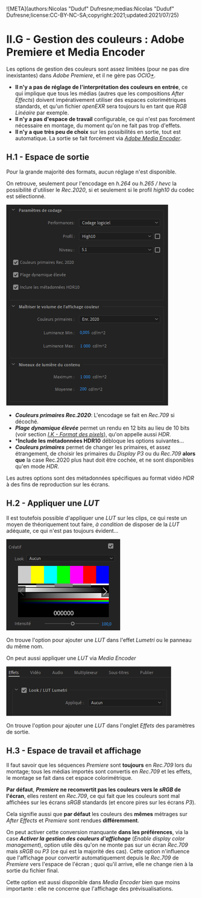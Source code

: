 ![META](authors:Nicolas "Duduf" Dufresne;medias:Nicolas "Duduf" Dufresne;license:CC-BY-NC-SA;copyright:2021;updated:2021/07/25)

# II.G - Gestion des couleurs : Adobe Premiere et Media Encoder

Les options de gestion des couleurs sont assez limitées (pour ne pas dire inexistantes) dans *Adobe Premiere*, et il ne gère pas *OCIO[\*](ZZ-Vocabulaire.md)*.

- **Il n'y a pas de réglage de l'interprétation des couleurs en entrée**, ce qui implique que tous les médias (autres que les compositions *After Effects*) doivent impérativement utiliser des espaces colorimétriques standards, et qu'un fichier *openEXR* sera toujours lu en tant que *RGB Linéaire* par exemple.
- **Il n'y a pas d'espace de travail** configurable, ce qui n'est pas forcément nécessaire en montage, du moment qu'on ne fait pas trop d'effets.
- **Il n'y a que très peu de choix** sur les possibilités en sortie, tout est automatique. La sortie se fait forcément via [*Adobe Media Encoder*](ame.md).

## H.1 - Espace de sortie

Pour la grande majorité des formats, aucun réglage n'est disponible.

On retrouve, seulement pour l'encodage en *h.264* ou *h.265 / hevc* la possibilité d'utiliser le *Rec.2020*, si et seulement si le profil *high10* du codec est sélectionné.

![](img/ame/h264.png)

- ***Couleurs primaires Rec.2020***: L'encodage se fait en *Rec.709* si décoché.
- ***Plage dynamique élevée*** permet un rendu en 12 bits au lieu de 10 bits (voir section [*I.K - Format des pixels*](K-pix-format.md)), qu'on appelle aussi *HDR*.
- ***Include les métadonnées HDR10** débloque les options suivantes...
- ***Couleurs primaires*** permet de changer les primaires, et assez étrangement, de choisir les primaires du *Display P3* ou du *Rec.709* **alors que** la case Rec.2020 plus haut doit être cochée, et ne sont disponibles qu'en mode *HDR*.

Les autres options sont des métadonnées spécifiques au format vidéo *HDR* à des fins de reproduction sur les écrans.

## H.2 - Appliquer une *LUT*

Il est toutefois possible d'appliquer une *LUT* sur les clips, ce qui reste un moyen de théoriquement tout faire, *à condition* de disposer de la *LUT* adéquate, ce qui n'est pas toujours évident...

![](img/pr/lut.png)

On trouve l'option pour ajouter une *LUT* dans l'effet *Lumetri* ou le panneau du même nom.

On peut aussi appliquer une *LUT* via *Media Encoder*

![](img/ame/output-lut.png)

On trouve l'option pour ajouter une *LUT* dans l'onglet *Effets* des paramètres de sortie.

## H.3 - Espace de travail et affichage

Il faut savoir que les séquences *Premiere* sont **toujours** en *Rec.709* lors du montage; tous les médias importés sont convertis en *Rec.709* et les effets, le montage se fait dans cet espace colorimétrique.

**Par défaut**, __*Premiere* ne reconvertit pas les couleurs vers le *sRGB* de l'écran__, elles restent en *Rec.709*, ce qui fait que les couleurs sont mal affichées sur les écrans *sRGB* standards (et encore pires sur les écrans *P3*).

Cela signifie aussi que **par défaut** les couleurs des **mêmes** métrages sur *After Effects* et *Premiere* sont rendues **différemment**.

On peut activer cette conversion manquante **dans les préférences**, via la case ***Activer la gestion des couleurs d'affichage*** (*Enable display color management*), option utile dès qu'on ne monte pas sur un écran *Rec.709* mais *sRGB* ou *P3* (ce qui est la majorité des cas). Cette option n'influence que l'affichage pour convertir automatiquement depuis le *Rec.709* de *Premiere* vers l'espace de l'écran ; quoi qu'il arrive, elle ne change rien à la sortie du fichier final.

Cette option est aussi disponible dans *Media Encoder* bien que moins importante : elle ne concerne que l'affichage des prévisualisations.